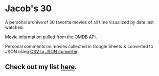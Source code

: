 # Jacob's 30
A personal archive of 30 favorite movies of all time visualized by date last watched.

Movie information pulled from the [OMDB API](https://www.omdbapi.com/).

Personal comments on movies collected in Google Sheets & converted to JSON using [CSV to JSON converter](https://csvjson.com/).

## Check out my list [here](https://hwlee40.github.io/jacobs-30/).

